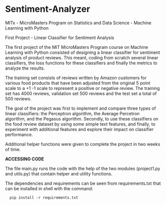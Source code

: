 # Sentiment-Analyzer
MITx - MicroMasters Program on Statistics and Data Science - Machine Learning with Python 

First Project - Linear Classifier for Sentiment Analysis

The first project of the MIT MicroMasters Program course on Machine Learning with Python consisted of designing a linear classifier for sentiment analysis of product reviews. This meant, coding from scratch several linear classifiers, the loss functions for these classifiers and finally the metrics to analyze the results. 

The training set consists of reviews written by Amazon customers for various food products that have been adjusted from the original 5 point scale to a +1 -1 scale to represent a positive or negative review. The training set has 4000 reviews, validation set 500 reviews and the test set a total of 500 reviews.

The goal of the project was first to implement and compare three types of linear classifiers: the Perceptron algorithm, the Average Percetron algorithm, and the Pegasus algorithm. Secondly, to use these classifiers on the food review dataset by using some simple text features, and finally, to experiment with additional features and explore their impact on classifier performance.

Additional helper functions were given to complete the project in two weeks of time.

**ACCESSING CODE**

The file main.py runs the code with the help of the two modules (project1.py and utils.py) that contain helper and utility functions.

The dependencies and requirements can be seen from requirements.txt that can be installed in shell with the command:

      pip install -r requirements.txt
